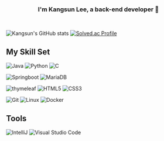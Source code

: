 ### <div align="center">I'm Kangsun Lee, a back-end developer 🚀</div>  
  

<br/>  

![Kangsun's GitHub stats](https://github-readme-stats.vercel.app/api?username=joshiaLee&show_icons=true&theme=tokyonight)
[![Solved.ac Profile](http://mazassumnida.wtf/api/v2/generate_badge?boj=hhhjs0133)](https://solved.ac/hhhjs0133/)



## My Skill Set


![Java](https://img.shields.io/badge/Java-007396.svg?&style=for-the-badge&logo=Java&logoColor=white)
![Python](https://img.shields.io/badge/Python-3776AB.svg?&style=for-the-badge&logo=Python&logoColor=white)
![C](https://img.shields.io/badge/C-A8B9CC.svg?&style=for-the-badge&logo=C&logoColor=white)

![Springboot](https://img.shields.io/badge/spring%20boot-6DB33F.svg?&style=for-the-badge&logo=spring%20boot&logoColor=white)
![MariaDB](https://img.shields.io/badge/MariaDB-003545.svg?&style=for-the-badge&logo=MariaDB&logoColor=white)


![thymeleaf](https://img.shields.io/badge/Thymeleaf-005F0F.svg?&style=for-the-badge&logo=Thymeleaf&logoColor=white)
![HTML5](https://img.shields.io/badge/HTML5-E34F26.svg?&style=for-the-badge&logo=HTML5&logoColor=white)
![CSS3](https://img.shields.io/badge/CSS3-1572B6.svg?&style=for-the-badge&logo=CSS3&logoColor=white)


![Git](https://img.shields.io/badge/Git-F05032.svg?&style=for-the-badge&logo=Git&logoColor=white)
![Linux](https://img.shields.io/badge/linux-FCC624?style=for-the-badge&logo=linux&logoColor=black)
![Docker](https://img.shields.io/badge/docker-2496ED?style=for-the-badge&logo=docker&logoColor=white)


## Tools
![IntelliJ](https://img.shields.io/badge/IntelliJ-000000.svg?&style=for-the-badge&logo=IntelliJ%20IDEA&logoColor=white)
![Visual Studio Code](https://img.shields.io/badge/Visual%20Studio%20Code-007ACC.svg?&style=for-the-badge&logo=Visual%20Studio%20Code&logoColor=white)










<br/>  
<br/>  

